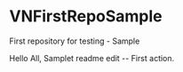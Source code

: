 # VNFirstRepoSample
First repository for testing - Sample

Hello All,
Samplet readme edit -- First action.
